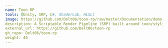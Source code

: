 ```yaml
---
name: Toon RP
tools: [Unity, SRP, C#, ShaderLab, HLSL]
image: https://github.com/Delt06/toon-rp/raw/master/Documentation/demo.jpg?raw=trueraw=true
description: A Scriptable Render Pipeline (SRP) built around toon/stylized visuals.
external_url: https://github.com/Delt06/toon-rp
gh_repo: Delt06/toon-rp
weight: 40
---
```

